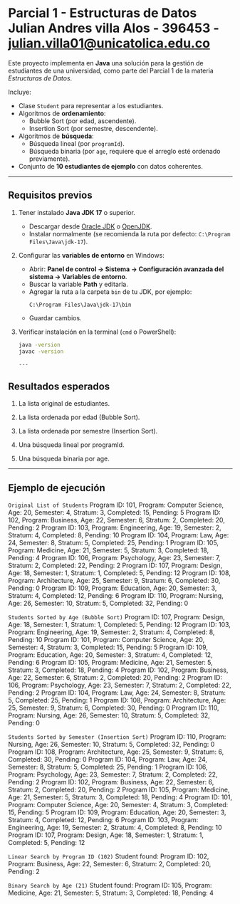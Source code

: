 # Parcial 1 - Estructuras de Datos Julian Andres villa Alos - 396453 - julian.villa01@unicatolica.edu.co

Este proyecto implementa en **Java** una solución para la gestión de estudiantes de una universidad, como parte del Parcial 1 de la materia *Estructuras de Datos*.  

Incluye:
- Clase `Student` para representar a los estudiantes.
- Algoritmos de **ordenamiento**:
  - Bubble Sort (por edad, ascendente).
  - Insertion Sort (por semestre, descendente).
- Algoritmos de **búsqueda**:
  - Búsqueda lineal (por `programId`).
  - Búsqueda binaria (por `age`, requiere que el arreglo esté ordenado previamente).
- Conjunto de **10 estudiantes de ejemplo** con datos coherentes.

---

## Requisitos previos

1. Tener instalado **Java JDK 17** o superior.  
   - Descargar desde [Oracle JDK](https://www.oracle.com/java/technologies/javase-downloads.html) o [OpenJDK](https://jdk.java.net/).  
   - Instalar normalmente (se recomienda la ruta por defecto: `C:\Program Files\Java\jdk-17`).  

2. Configurar las **variables de entorno** en Windows:
   - Abrir: **Panel de control → Sistema → Configuración avanzada del sistema → Variables de entorno**.
   - Buscar la variable **Path** y editarla.
   - Agregar la ruta a la carpeta `bin` de tu JDK, por ejemplo:
     ```
     C:\Program Files\Java\jdk-17\bin
     ```
   - Guardar cambios.

3. Verificar instalación en la terminal (`cmd` o PowerShell):
   ```bash
   java -version
   javac -version
   
   ---

## Resultados esperados
1. La lista original de estudiantes.

2. La lista ordenada por edad (Bubble Sort).

3. La lista ordenada por semestre (Insertion Sort).

4. Una búsqueda lineal por programId.

5. Una búsqueda binaria por age.

---

## Ejemplo de ejecución

``` Original List of Students ```
Program ID: 101, Program: Computer Science, Age: 20, Semester: 4, Stratum: 3, Completed: 15, Pending: 5
Program ID: 102, Program: Business, Age: 22, Semester: 6, Stratum: 2, Completed: 20, Pending: 2
Program ID: 103, Program: Engineering, Age: 19, Semester: 2, Stratum: 4, Completed: 8, Pending: 10
Program ID: 104, Program: Law, Age: 24, Semester: 8, Stratum: 5, Completed: 25, Pending: 1
Program ID: 105, Program: Medicine, Age: 21, Semester: 5, Stratum: 3, Completed: 18, Pending: 4
Program ID: 106, Program: Psychology, Age: 23, Semester: 7, Stratum: 2, Completed: 22, Pending: 2
Program ID: 107, Program: Design, Age: 18, Semester: 1, Stratum: 1, Completed: 5, Pending: 12
Program ID: 108, Program: Architecture, Age: 25, Semester: 9, Stratum: 6, Completed: 30, Pending: 0
Program ID: 109, Program: Education, Age: 20, Semester: 3, Stratum: 4, Completed: 12, Pending: 6
Program ID: 110, Program: Nursing, Age: 26, Semester: 10, Stratum: 5, Completed: 32, Pending: 0

``` Students Sorted by Age (Bubble Sort) ```
Program ID: 107, Program: Design, Age: 18, Semester: 1, Stratum: 1, Completed: 5, Pending: 12
Program ID: 103, Program: Engineering, Age: 19, Semester: 2, Stratum: 4, Completed: 8, Pending: 10
Program ID: 101, Program: Computer Science, Age: 20, Semester: 4, Stratum: 3, Completed: 15, Pending: 5
Program ID: 109, Program: Education, Age: 20, Semester: 3, Stratum: 4, Completed: 12, Pending: 6
Program ID: 105, Program: Medicine, Age: 21, Semester: 5, Stratum: 3, Completed: 18, Pending: 4
Program ID: 102, Program: Business, Age: 22, Semester: 6, Stratum: 2, Completed: 20, Pending: 2
Program ID: 106, Program: Psychology, Age: 23, Semester: 7, Stratum: 2, Completed: 22, Pending: 2
Program ID: 104, Program: Law, Age: 24, Semester: 8, Stratum: 5, Completed: 25, Pending: 1
Program ID: 108, Program: Architecture, Age: 25, Semester: 9, Stratum: 6, Completed: 30, Pending: 0
Program ID: 110, Program: Nursing, Age: 26, Semester: 10, Stratum: 5, Completed: 32, Pending: 0

``` Students Sorted by Semester (Insertion Sort) ```
Program ID: 110, Program: Nursing, Age: 26, Semester: 10, Stratum: 5, Completed: 32, Pending: 0
Program ID: 108, Program: Architecture, Age: 25, Semester: 9, Stratum: 6, Completed: 30, Pending: 0
Program ID: 104, Program: Law, Age: 24, Semester: 8, Stratum: 5, Completed: 25, Pending: 1
Program ID: 106, Program: Psychology, Age: 23, Semester: 7, Stratum: 2, Completed: 22, Pending: 2
Program ID: 102, Program: Business, Age: 22, Semester: 6, Stratum: 2, Completed: 20, Pending: 2
Program ID: 105, Program: Medicine, Age: 21, Semester: 5, Stratum: 3, Completed: 18, Pending: 4
Program ID: 101, Program: Computer Science, Age: 20, Semester: 4, Stratum: 3, Completed: 15, Pending: 5
Program ID: 109, Program: Education, Age: 20, Semester: 3, Stratum: 4, Completed: 12, Pending: 6
Program ID: 103, Program: Engineering, Age: 19, Semester: 2, Stratum: 4, Completed: 8, Pending: 10
Program ID: 107, Program: Design, Age: 18, Semester: 1, Stratum: 1, Completed: 5, Pending: 12

``` Linear Search by Program ID (102) ```
Student found:
Program ID: 102, Program: Business, Age: 22, Semester: 6, Stratum: 2, Completed: 20, Pending: 2

``` Binary Search by Age (21) ```
Student found:
Program ID: 105, Program: Medicine, Age: 21, Semester: 5, Stratum: 3, Completed: 18, Pending: 4

